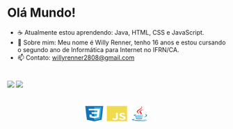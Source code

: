 # Olá Mundo!
- ☕ Atualmente estou aprendendo: Java, HTML, CSS e JavaScript.
- 💬 Sobre mim: Meu nome é Willy Renner, tenho 16 anos e estou cursando o segundo ano de Informática para Internet no IFRN/CA.
- 📫 Contato: willyrenner2808@gmail.com

#

<div>
  <a href="https://github.com/willyrenner"></a>
  <img height="180em" src="https://github-readme-stats.vercel.app/api?username=willyrenner&show_icons=true&theme=jolly&include_all_commits=true&count_private=true"/>
  <img height="180em" src="https://github-readme-stats.vercel.app/api/top-langs/?username=willyrenner&layout=compact&langs_count=16&theme=jolly"/>
</div>

#

<div style="display: inline_block><br>
  <img title="HTML5" align="center" alt="HTML" height="36" width="48" src="https://raw.githubusercontent.com/devicons/devicon/master/icons/html5/html5-original.svg">
  <img title="CSS3" align="center" alt="CSS" height="36" width="48" src="https://raw.githubusercontent.com/devicons/devicon/master/icons/css3/css3-original.svg">
  <img title="JavaScript" align="center" alt="JavaScript" height="36" width="48" src="https://raw.githubusercontent.com/devicons/devicon/master/icons/javascript/javascript-plain.svg">
  <img title="Java" align="center" alt="Java" height="36" width="48" src="https://raw.githubusercontent.com/devicons/devicon/master/icons/java/java-original.svg">
</div>

<!--
**willyrenner/willyrenner** is a ✨ _special_ ✨ repository because its `README.md` (this file) appears on your GitHub profile.

Here are some ideas to get you started:

- ☕ I’m currently learning ...
- 👯 I’m looking to collaborate on ...
- 🤔 I’m looking for help with ...
- 💬 Ask me about ...
- 📫 How to reach me: ...
- 😄 Pronouns: ...
- ⚡ Fun fact: ...
-->
